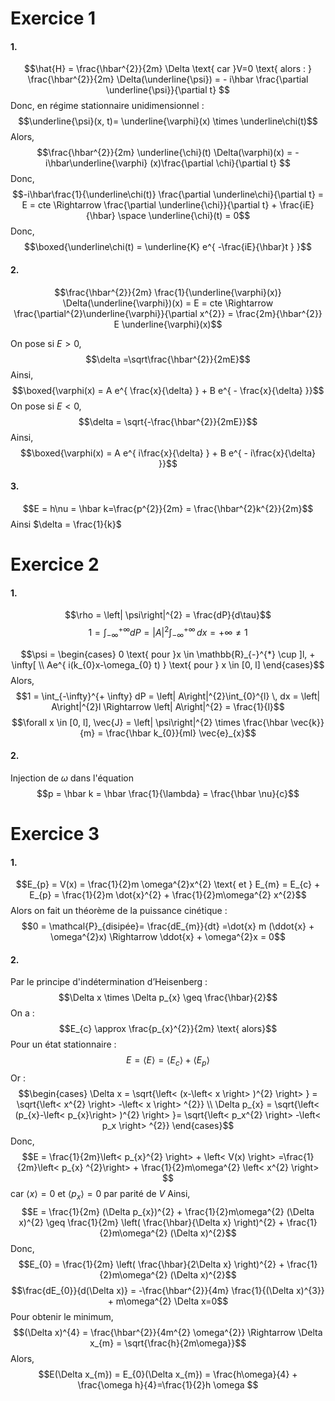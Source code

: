# Exercice 1
#### 1.
$$\hat{H} = \frac{\hbar^{2}}{2m} \Delta \text{ car }V=0 \text{ alors : } \frac{\hbar^{2}}{2m} \Delta(\underline{\psi}) = - i\hbar \frac{\partial \underline{\psi}}{\partial t} $$
Donc, en régime stationnaire unidimensionnel : 
$$\underline{\psi}(x, t)= \underline{\varphi}(x) \times \underline\chi(t)$$
Alors, 
$$\frac{\hbar^{2}}{2m} \underline{\chi}(t) \Delta(\varphi)(x) = -i\hbar\underline{\varphi} (x)\frac{\partial \chi}{\partial t} $$
Donc, 
$$-i\hbar\frac{1}{\underline\chi(t)} \frac{\partial \underline\chi}{\partial t} = E = cte \Rightarrow \frac{\partial \underline{\chi}}{\partial t}  + \frac{iE}{\hbar} \space \underline{\chi}(t) = 0$$
Donc, 
$$\boxed{\underline\chi(t) = \underline{K} e^{ -\frac{iE}{\hbar}t } }$$

#### 2.
$$\frac{\hbar^{2}}{2m} \frac{1}{\underline{\varphi}(x)} \Delta(\underline{\varphi})(x)  = E = cte \Rightarrow \frac{\partial^{2}\underline{\varphi}}{\partial x^{2}} = \frac{2m}{\hbar^{2}} E \underline{\varphi}(x)$$

On pose si $E >0$, 
$$\delta =\sqrt\frac{\hbar^{2}}{2mE}$$
Ainsi, 
$$\boxed{\varphi(x) = A e^{ \frac{x}{\delta} } + B e^{ - \frac{x}{\delta} }}$$
On pose si $E <0$, 
$$\delta = \sqrt{-\frac{\hbar^{2}}{2mE}}$$
Ainsi, 
$$\boxed{\varphi(x) = A e^{ i\frac{x}{\delta} } + B e^{ - i\frac{x}{\delta} }}$$

#### 3.
$$E = h\nu = \hbar k=\frac{p^{2}}{2m} = \frac{\hbar^{2}k^{2}}{2m}$$
Ainsi $\delta = \frac{1}{k}$

# Exercice 2
#### 1.
$$\rho = \left| \psi\right|^{2} = \frac{dP}{d\tau}$$
$$1 = \int_{-\infty}^{+ \infty} dP = \left| A\right|^{2}\int_{- \infty}^{+ \infty}  \, dx = + \infty \neq 1$$

$$\psi  = \begin{cases}
0 \text{ pour }x \in \mathbb{R}_{-}^{*} \cup ]l, + \infty[ \\
Ae^{ i(k_{0}x-\omega_{0} t) } \text{ pour } x \in [0, l]
\end{cases}$$
Alors, 
$$1 = \int_{-\infty}^{+ \infty} dP = \left| A\right|^{2}\int_{0}^{l}  \, dx = \left| A\right|^{2}l \Rightarrow \left| A\right|^{2}  = \frac{1}{l}$$
$$\forall x \in [0, l], \vec{J} = \left| \psi\right|^{2} \times \frac{\hbar \vec{k}}{m} = \frac{\hbar k_{0}}{ml} \vec{e}_{x}$$
#### 2.
Injection de $\omega$ dans l'équation
$$p = \hbar k = \hbar \frac{1}{\lambda} = \frac{\hbar \nu}{c}$$

# Exercice 3
#### 1.
$$E_{p} = V(x) = \frac{1}{2}m \omega^{2}x^{2} \text{ et } E_{m} = E_{c} + E_{p} = \frac{1}{2}m \dot{x}^{2} + \frac{1}{2}m\omega^{2} x^{2}$$
Alors on fait un théorème de la puissance cinétique : 
$$0 = \mathcal{P}_{disipée}= \frac{dE_{m}}{dt} =\dot{x} m (\ddot{x} + \omega^{2}x) \Rightarrow \ddot{x} + \omega^{2}x = 0$$
#### 2.
Par le principe d'indétermination d’Heisenberg : 
$$\Delta x \times \Delta p_{x} \geq \frac{\hbar}{2}$$
On a :
$$E_{c} \approx \frac{p_{x}^{2}}{2m} \text{ alors}$$
Pour un état stationnaire : 
$$E = \left< E \right>  = \left< E_{c} \right>  + \left< E_{p} \right> $$
Or : 
$$\begin{cases}
\Delta x = \sqrt{\left< (x-\left< x \right> )^{2} \right> } = \sqrt{\left< x^{2} \right> -\left< x \right> ^{2}} \\
\Delta p_{x} = \sqrt{\left< (p_{x}-\left< p_{x}\right> )^{2} \right> }= \sqrt{\left< p_x^{2} \right> -\left< p_x \right> ^{2}}
\end{cases}$$
Donc, 
$$E = \frac{1}{2m}\left< p_{x}^{2} \right> + \left< V(x) \right> =\frac{1}{2m}\left< p_{x} ^{2}\right> + \frac{1}{2}m\omega^{2} \left< x^{2} \right>  $$
car $\left< x \right>=0$ et $\left< p_{x} \right>=0$ par parité de $V$
Ainsi, 
$$E = \frac{1}{2m} (\Delta p_{x})^{2} + \frac{1}{2}m\omega^{2} (\Delta x)^{2} \geq \frac{1}{2m} \left( \frac{\hbar}{\Delta x} \right)^{2} + \frac{1}{2}m\omega^{2} (\Delta x)^{2}$$
Donc,
$$E_{0} = \frac{1}{2m} \left( \frac{\hbar}{2\Delta x} \right)^{2} + \frac{1}{2}m\omega^{2} (\Delta x)^{2}$$
$$\frac{dE_{0}}{d(\Delta x)} = -\frac{\hbar^{2}}{4m} \frac{1}{(\Delta x)^{3}} + m\omega^{2} \Delta x=0$$
Pour obtenir le minimum, 
$$(\Delta x)^{4} = \frac{\hbar^{2}}{4m^{2} \omega^{2}} \Rightarrow \Delta x_{m} = \sqrt{\frac{h}{2m\omega}}$$
Alors, 
$$E(\Delta x_{m}) = E_{0}(\Delta x_{m}) = \frac{h\omega}{4} + \frac{\omega h}{4}=\frac{1}{2}h \omega $$

